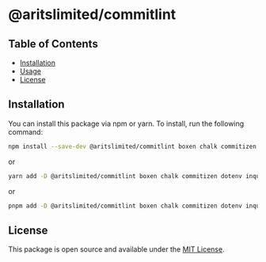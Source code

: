 # @aritslimited/commitlint

<!-- A brief description of your package. -->

## Table of Contents

- [Installation](#installation)
- [Usage](#usage)
- [License](#license)

## Installation

You can install this package via npm or yarn. To install, run the following command:

```bash
npm install --save-dev @aritslimited/commitlint boxen chalk commitizen dotenv inquirer node-fetch tslib
```

or

```bash
yarn add -D @aritslimited/commitlint boxen chalk commitizen dotenv inquirer node-fetch tslib
```

or
  
```bash
pnpm add -D @aritslimited/commitlint boxen chalk commitizen dotenv inquirer node-fetch tslib
```

<!-- ## Usage

Explain how users can use your package. Provide examples and code snippets to demonstrate the usage of your library. -->

## License

This package is open source and available under the [MIT License](LICENSE).
